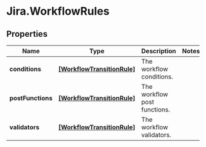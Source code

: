 # Jira.WorkflowRules

## Properties

Name | Type | Description | Notes
------------ | ------------- | ------------- | -------------
**conditions** | [**[WorkflowTransitionRule]**](WorkflowTransitionRule.md) | The workflow conditions. | 
**postFunctions** | [**[WorkflowTransitionRule]**](WorkflowTransitionRule.md) | The workflow post functions. | 
**validators** | [**[WorkflowTransitionRule]**](WorkflowTransitionRule.md) | The workflow validators. | 


